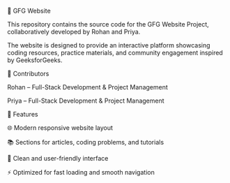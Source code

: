 📘 GFG Website

This repository contains the source code for the GFG Website Project, collaboratively developed by Rohan and Priya.

The website is designed to provide an interactive platform showcasing coding resources, practice materials, and community engagement inspired by GeeksforGeeks.

👥 Contributors

Rohan – Full-Stack Development & Project Management

Priya –  Full-Stack Development & Project Management

🚀 Features

🌐 Modern responsive website layout

📚 Sections for articles, coding problems, and tutorials

🎨 Clean and user-friendly interface

⚡ Optimized for fast loading and smooth navigation
